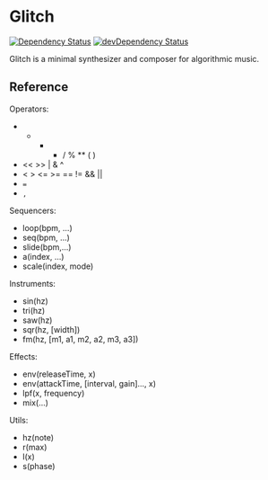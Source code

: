 # Glitch

[![Dependency Status](https://david-dm.org/naivesound/glitch.svg)](https://david-dm.org/naivesound/glitch)
[![devDependency Status](https://david-dm.org/naivesound/glitch/dev-status.svg)](https://david-dm.org/naivesound/glitch#info=devDependencies)

Glitch is a minimal synthesizer and composer for algorithmic music.

## Reference

Operators:

- + - * / % \*\* ( )
- &lt;&lt; &gt;&gt; | &amp; ^
- &lt; &gt; &lt;= &gt;= == != &amp;&amp; ||
- `=`
- `,`

Sequencers:

- loop(bpm, ...)
- seq(bpm, ...)
- slide(bpm,...)
- a(index, ...)
- scale(index, mode)

Instruments:

- sin(hz)
- tri(hz)
- saw(hz)
- sqr(hz, [width])
- fm(hz, [m1, a1, m2, a2, m3, a3])

Effects:

- env(releaseTime, x)
- env(attackTime, [interval, gain]..., x)
- lpf(x, frequency)
- mix(...)

Utils:

- hz(note)
- r(max)
- l(x)
- s(phase)
